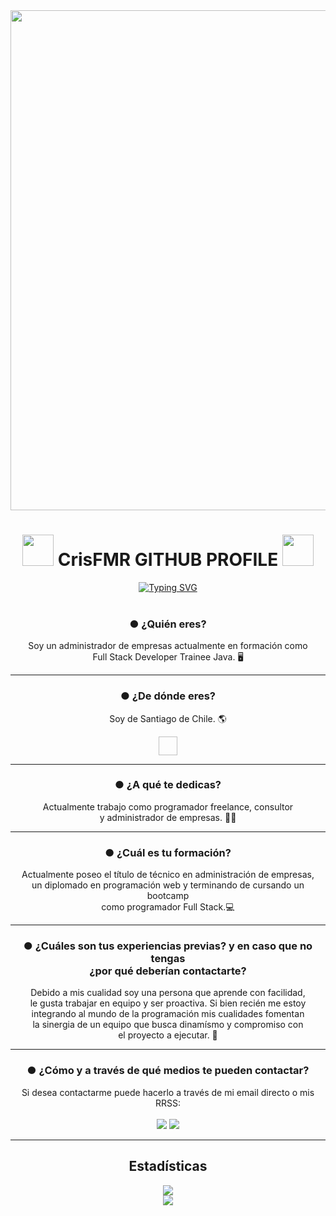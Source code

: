 <div id="header" align="center">
  <img decoding="async" src="https://i.postimg.cc/6qyVsmMV/Sin-t-tulo-1.jpg" width="800"/>
</div>
  <div align="center">
    <h1><img decoding="async" src="https://cdn.pixabay.com/animation/2023/06/13/15/13/15-13-30-905_512.gif" width="50"/> CrisFMR GITHUB PROFILE <img decoding="async" src="https://cdn.pixabay.com/animation/2023/06/13/15/13/15-13-30-905_512.gif" width="50"/></h1>
  </div>
  <div align="center">
	<a href="https://git.io/typing-svg"><img src="https://readme-typing-svg.herokuapp.com?font=Permanent+Marker&size=40&pause=1000&color=24F700&center=true&vCenter=true&width=600&lines=Hi+%F0%9F%91%8B+everybody!;Welcome+to+my+GITHUB+%F0%9F%91%BE;I'm+Cristopher+Montecinos%F0%9F%91%8D" alt="Typing SVG" /></a> 
  </div>
  <br>
  <div align="center">
	<h3 class="fw-bold">● ¿Quién eres?</h3>
    <p>Soy un administrador de empresas actualmente en formación como <br> Full Stack Developer Trainee Java. 🖥</p>
  </div>
  <hr>
  <div align="center">
	<h3 class="fw-bold">● ¿De dónde eres?</h3>
    <p>Soy de Santiago de Chile. 🌎</p><img scr="https://i.postimg.cc/15JX21Xb/chile.png" width="30" height="30"></img>
  </div>
  <hr>
  <div align="center">
    <h3 class="fw-bold">● ¿A qué te dedicas?</h3>
    <p>Actualmente trabajo como programador freelance, consultor <br>y administrador de empresas. 👨‍💻</p>
  </div>
  <hr>
  <div align="center">
    <h3 class="fw-bold">● ¿Cuál es tu formación?</h3>
    <p>Actualmente poseo el título de técnico en administración de empresas, <br>un diplomado en programación web y terminando de cursando un bootcamp <br>como programador Full Stack.💻</p>
  </div>
  <hr>
  <div align="center">
	<h3 class="fw-bold">● ¿Cuáles son tus experiencias previas? y en caso que no tengas <br>¿por qué deberían contactarte?</h3>
    <p>Debido a mis cualidad soy una persona que aprende con facilidad, <br>le gusta trabajar en equipo y ser proactiva. Si bien recién me estoy <br>integrando al mundo de la programación mis cualidades fomentan <br>la sinergia de un equipo que busca dinamísmo y compromiso con <br>el proyecto a ejecutar. 👥</p>
  </div>
  <hr>
  <div align="center">
    <h3 class="fw-bold">● ¿Cómo y a través de qué medios te pueden contactar?</h3>
    <p>Si desea contactarme puede hacerlo a través de mi email directo o mis RRSS:
	  <br>
	    <br>
	  <a href="mailto:christopher.montecinos@live.com">
	  <img src="https://img.shields.io/badge/correo-mail?style=for-the-badge&logo=gmail&logoColor=%23EA4335&logoSize=100&label=Gmail&labelColor=white&color=red&link=cmontecinosrobles%40gmail.com"/></a>
	  <a href="https://www.linkedin.com/in/crismontecinos/">
	  <img src="https://img.shields.io/badge/perfil-linkedin?style=for-the-badge&logo=linkedin&logoColor=blue&logoSize=100&label=LinkedIn&labelColor=white&color=blue&link=https%3A%2F%2Fwww.linkedin.com%2Fin%2Fcrismontecinos%2F"/></a>
  </div>
  <hr>
  <div align="center">
	  <h2 class="fw-bold">Estadísticas</h2>
	  <img src="https://github-readme-stats.vercel.app/api/top-langs/?username=CrisFMR&layout=compact&show_icons=true&theme=dark"/>
	  <br>
	  <img src="https://github-readme-stats.vercel.app/api?username=CrisFMR&show_icons=true&theme=dark"/>
</div>


<!---
CrisFMR/CrisFMR is a ✨ special ✨ repository because its `README.md` (this file) appears on your GitHub profile.
You can click the Preview link to take a look at your changes.
--->

